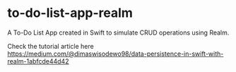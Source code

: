 # to-do-list-app-realm
A To-Do List App created in Swift to simulate CRUD operations using Realm.

Check the tutorial article here https://medium.com/@dimaswisodewo98/data-persistence-in-swift-with-realm-1abfcde44d42
